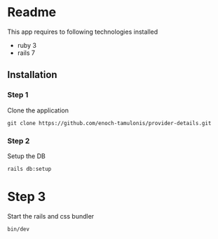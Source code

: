 # Readme

This app requires to following technologies installed
- ruby 3
- rails 7

## Installation

### Step 1

Clone the application

`git clone https://github.com/enoch-tamulonis/provider-details.git`

### Step 2

Setup the DB

`rails db:setup`

# Step 3

Start the rails and css bundler

`bin/dev`
